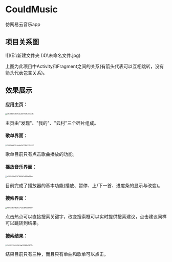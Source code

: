 # CouldMusic
仿网易云音乐app

## 项目关系图

![](E:\新建文件夹 (4)\未命名文件.jpg)

上图为此项目中Activity和Fragment之间的关系(有箭头代表可以互相跳转，没有箭头代表包含关系)。

## 效果展示

#### 应用主页：

<img src="C:\Users\lenovo\AppData\Local\Temp\WeChat Files\a15e686163837edc2b54f67b290ac85.jpg" alt="a15e686163837edc2b54f67b290ac85" style="zoom: 33%;" />

主页由"发现"、"我的"、"云村"三个碎片组成。

#### 歌单界面：

<img src="C:\Users\lenovo\AppData\Local\Temp\WeChat Files\75809ed472cbedce0d7749c7316e971.jpg" alt="75809ed472cbedce0d7749c7316e971" style="zoom: 33%;" />

歌单目前只有点击歌曲播放的功能。

#### 播放音乐界面：

<img src="C:\Users\lenovo\AppData\Local\Temp\WeChat Files\d5808d74e27d71656a7fe969fe52b6e.jpg" alt="d5808d74e27d71656a7fe969fe52b6e" style="zoom:33%;" />

目前完成了播放器的基本功能(播放、暂停、上/下一首、进度条的显示与改变)。

#### 搜索界面：

<img src="C:\Users\lenovo\AppData\Local\Temp\WeChat Files\109c7e8a4162fcec42bcdff02396017.jpg" alt="109c7e8a4162fcec42bcdff02396017" style="zoom:33%;" />

点击热点可以直接搜索关键字，改变搜索框可以实时提供搜索建议，点击建议同样可以跳转到结果。

#### 搜索结果：

<img src="C:\Users\lenovo\AppData\Local\Temp\WeChat Files\3b24c512ccfc0dc5aa14196fbd1877b.jpg" alt="3b24c512ccfc0dc5aa14196fbd1877b" style="zoom:33%;" />

结果目前只有三种，而且只有单曲和歌单可以点击。
